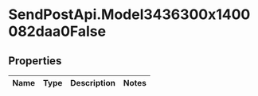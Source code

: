 # SendPostApi.Model3436300x1400082daa0False

## Properties
Name | Type | Description | Notes
------------ | ------------- | ------------- | -------------


